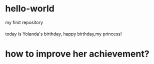 # hello-world
my first repository
####
today is Yolanda's birthday, happy birthday,my princess!
# how to improve her achievement? 
